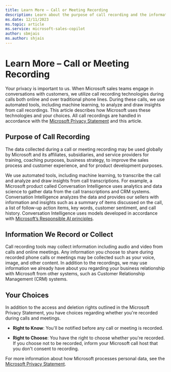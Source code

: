```yaml
---
title: Learn More – Call or Meeting Recording
description: Learn about the purpose of call recording and the information collected.
ms.date: 12/11/2023
ms.topic: article
ms.service: microsoft-sales-copilot
author: sbmjais
ms.author: shjais
---
```


# Learn More – Call or Meeting Recording

Your privacy is important to us. When Microsoft sales teams engage in conversations with customers, we utilize call recording technologies during calls both online and over traditional phone lines. During these calls, we use automated tools, including machine learning, to analyze and draw insights from call recordings. This article describes how Microsoft uses these technologies and your choices. All call recordings are handled in accordance with the [Microsoft Privacy Statement](https://go.microsoft.com/fwlink/?LinkId=521839) and this article.

## Purpose of Call Recording

The data collected during a call or meeting recording may be used globally by Microsoft and its affiliates, subsidiaries, and service providers for training, coaching purposes, business strategy, to improve the sales process and customer experience, and for product development purposes.

We use automated tools, including machine learning, to transcribe the call and analyze and draw insights from call transcriptions.  For example, a Microsoft product called Conversation Intelligence uses analytics and data science to gather data from the call transcriptions and CRM systems.  Conversation Intelligence analyzes the data and provides our sellers with information and insights such as a summary of items discussed on the call, a list of follow-up action items, key words, customer sentiment, and call history. Conversation Intelligence uses models developed in accordance with [Microsoft’s Responsible AI principles](https://www.microsoft.com/en-us/ai/responsible-ai).

## Information We Record or Collect

Call recording tools may collect information including audio and video from calls and online meetings. Any information you choose to share during recorded phone calls or meetings may be collected such as your voice, image, and other content. In addition to the recordings, we may use information we already have about you regarding your business relationship with Microsoft from other systems, such as Customer Relationship Management (CRM) systems.

## Your Choices

In addition to the access and deletion rights outlined in the Microsoft Privacy Statement, you have choices regarding whether you're recorded during calls and meetings.

- **Right to Know**: You'll be notified before any call or meeting is recorded.

- **Right to Choose**: You have the right to choose whether you're recorded. If you choose not to be recorded,  inform your Microsoft call host that you don't consent to recording.

For more information about how Microsoft processes personal data, see the [Microsoft Privacy Statement](https://go.microsoft.com/fwlink/?LinkId=521839).  